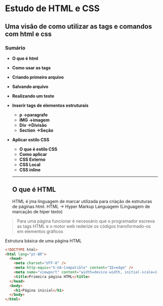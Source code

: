 # Estudo de HTML e CSS

## Uma visão de como utilizar as tags e comandos com html e css

### Sumário

- **O que é html**
- **Como usar as tags**
- **Criando primeiro arquivo**
- **Salvando arquivo**
- **Realizando um teste**
- **Inserir tags de elementos estruturais**
  - **p ->paragrafo**
  - **IMG ->imagem**
  - **Div ->Divisão**
  - **Section ->Seção**
- **Aplicar estilo CSS**

  - **O que é estilo CSS**

  * **Como aplicar**

  - **CSS Externo**
  - **CSS Local**
  - **CSS inline**

  ***

  ## O que é HTML

  HTML é jma linguagem de marcar utilizada para criação de estruturas de páginas html.
  HTML -> Hyper Markup Languagem (Linguagem de marcação de hiper texto)

> Para uma página funcionar é necessário que o programador escreva as tags
> HTML e o motor web rederize os códigos transformado-os em
> elementos gráficos

Estrutura básica de uma página HTML

```html
<!DOCTYPE html>
<html lang="pt-BR">
  <head>
    <meta charset="UTF-8" />
    <meta http-equiv="X-UA-Compatible" content="IE=edge" />
    <meta name="viewport" content="width=device-width, initial-scale=1.0" />
    <title>Primeira página HTML</title>
  </head>
  <body>
    <h1>Página inicial</h1>
  </body>
</html>
```
